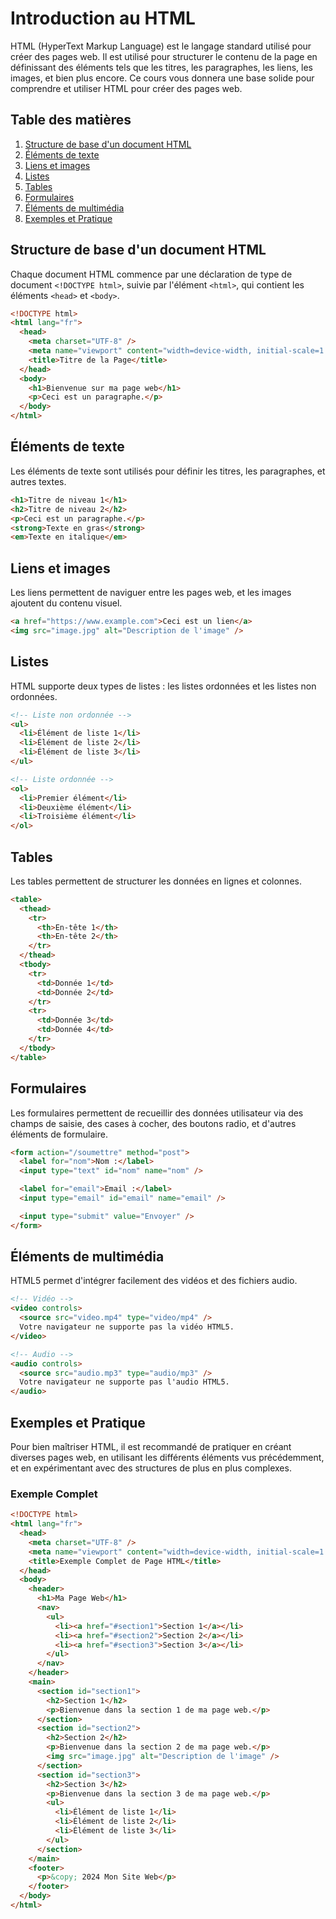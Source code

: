 # Introduction au HTML

HTML (HyperText Markup Language) est le langage standard utilisé pour créer des pages web. Il est utilisé pour structurer le contenu de la page en définissant des éléments tels que les titres, les paragraphes, les liens, les images, et bien plus encore. Ce cours vous donnera une base solide pour comprendre et utiliser HTML pour créer des pages web.

## Table des matières

1. [Structure de base d'un document HTML](#structure-de-base-dun-document-html)
2. [Éléments de texte](#éléments-de-texte)
3. [Liens et images](#liens-et-images)
4. [Listes](#listes)
5. [Tables](#tables)
6. [Formulaires](#formulaires)
7. [Éléments de multimédia](#éléments-de-multimédia)
8. [Exemples et Pratique](#exemples-et-pratique)

## Structure de base d'un document HTML

Chaque document HTML commence par une déclaration de type de document `<!DOCTYPE html>`, suivie par l'élément `<html>`, qui contient les éléments `<head>` et `<body>`.

```html
<!DOCTYPE html>
<html lang="fr">
  <head>
    <meta charset="UTF-8" />
    <meta name="viewport" content="width=device-width, initial-scale=1.0" />
    <title>Titre de la Page</title>
  </head>
  <body>
    <h1>Bienvenue sur ma page web</h1>
    <p>Ceci est un paragraphe.</p>
  </body>
</html>
```

## Éléments de texte

Les éléments de texte sont utilisés pour définir les titres, les paragraphes, et autres textes.

```html
<h1>Titre de niveau 1</h1>
<h2>Titre de niveau 2</h2>
<p>Ceci est un paragraphe.</p>
<strong>Texte en gras</strong>
<em>Texte en italique</em>
```

## Liens et images

Les liens permettent de naviguer entre les pages web, et les images ajoutent du contenu visuel.

```html
<a href="https://www.example.com">Ceci est un lien</a>
<img src="image.jpg" alt="Description de l'image" />
```

## Listes

HTML supporte deux types de listes : les listes ordonnées et les listes non ordonnées.

```html
<!-- Liste non ordonnée -->
<ul>
  <li>Élément de liste 1</li>
  <li>Élément de liste 2</li>
  <li>Élément de liste 3</li>
</ul>

<!-- Liste ordonnée -->
<ol>
  <li>Premier élément</li>
  <li>Deuxième élément</li>
  <li>Troisième élément</li>
</ol>
```

## Tables

Les tables permettent de structurer les données en lignes et colonnes.

```html
<table>
  <thead>
    <tr>
      <th>En-tête 1</th>
      <th>En-tête 2</th>
    </tr>
  </thead>
  <tbody>
    <tr>
      <td>Donnée 1</td>
      <td>Donnée 2</td>
    </tr>
    <tr>
      <td>Donnée 3</td>
      <td>Donnée 4</td>
    </tr>
  </tbody>
</table>
```

## Formulaires

Les formulaires permettent de recueillir des données utilisateur via des champs de saisie, des cases à cocher, des boutons radio, et d'autres éléments de formulaire.

```html
<form action="/soumettre" method="post">
  <label for="nom">Nom :</label>
  <input type="text" id="nom" name="nom" />

  <label for="email">Email :</label>
  <input type="email" id="email" name="email" />

  <input type="submit" value="Envoyer" />
</form>
```

## Éléments de multimédia

HTML5 permet d'intégrer facilement des vidéos et des fichiers audio.

```html
<!-- Vidéo -->
<video controls>
  <source src="video.mp4" type="video/mp4" />
  Votre navigateur ne supporte pas la vidéo HTML5.
</video>

<!-- Audio -->
<audio controls>
  <source src="audio.mp3" type="audio/mp3" />
  Votre navigateur ne supporte pas l'audio HTML5.
</audio>
```

## Exemples et Pratique

Pour bien maîtriser HTML, il est recommandé de pratiquer en créant diverses pages web, en utilisant les différents éléments vus précédemment, et en expérimentant avec des structures de plus en plus complexes.

### Exemple Complet

```html
<!DOCTYPE html>
<html lang="fr">
  <head>
    <meta charset="UTF-8" />
    <meta name="viewport" content="width=device-width, initial-scale=1.0" />
    <title>Exemple Complet de Page HTML</title>
  </head>
  <body>
    <header>
      <h1>Ma Page Web</h1>
      <nav>
        <ul>
          <li><a href="#section1">Section 1</a></li>
          <li><a href="#section2">Section 2</a></li>
          <li><a href="#section3">Section 3</a></li>
        </ul>
      </nav>
    </header>
    <main>
      <section id="section1">
        <h2>Section 1</h2>
        <p>Bienvenue dans la section 1 de ma page web.</p>
      </section>
      <section id="section2">
        <h2>Section 2</h2>
        <p>Bienvenue dans la section 2 de ma page web.</p>
        <img src="image.jpg" alt="Description de l'image" />
      </section>
      <section id="section3">
        <h2>Section 3</h2>
        <p>Bienvenue dans la section 3 de ma page web.</p>
        <ul>
          <li>Élément de liste 1</li>
          <li>Élément de liste 2</li>
          <li>Élément de liste 3</li>
        </ul>
      </section>
    </main>
    <footer>
      <p>&copy; 2024 Mon Site Web</p>
    </footer>
  </body>
</html>
```
